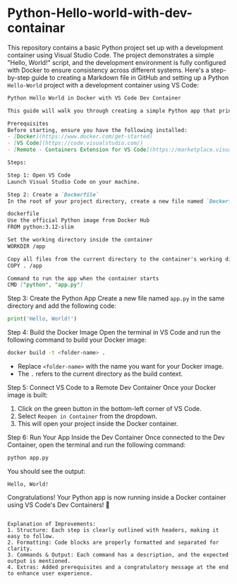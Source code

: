 # Python-Hello-world-with-dev-containar
This repository contains a basic Python project set up with a development container using Visual Studio Code. The project demonstrates a simple "Hello, World!" script, and the development environment is fully configured with Docker to ensure consistency across different systems.
Here's a step-by-step guide to creating a Markdown file in GitHub and setting up a Python `Hello-World` project with a development container using VS Code:

```markdown
Python Hello World in Docker with VS Code Dev Container

This guide will walk you through creating a simple Python app that prints "Hello, World!" using Docker and VS Code Dev Containers.

Prerequisites
Before starting, ensure you have the following installed:
- [Docker](https://www.docker.com/get-started)
- [VS Code](https://code.visualstudio.com/)
- [Remote - Containers Extension for VS Code](https://marketplace.visualstudio.com/items?itemName=ms-vscode-remote.remote-containers)

Steps:

Step 1: Open VS Code
Launch Visual Studio Code on your machine.

Step 2: Create a `Dockerfile`
In the root of your project directory, create a new file named `Dockerfile` and add the following code:

dockerfile
Use the official Python image from Docker Hub
FROM python:3.12-slim

Set the working directory inside the container
WORKDIR /app

Copy all files from the current directory to the container's working directory
COPY . /app

Command to run the app when the container starts
CMD ["python", "app.py"]
```

Step 3: Create the Python App
Create a new file named `app.py` in the same directory and add the following code:

```python
print('Hello, World!')
```

Step 4: Build the Docker Image
Open the terminal in VS Code and run the following command to build your Docker image:

```bash
docker build -t <folder-name> .
```

- Replace `<folder-name>` with the name you want for your Docker image.
- The `.` refers to the current directory as the build context.

Step 5: Connect VS Code to a Remote Dev Container
Once your Docker image is built:
1. Click on the green button in the bottom-left corner of VS Code.
2. Select `Reopen in Container` from the dropdown.
3. This will open your project inside the Docker container.

Step 6: Run Your App Inside the Dev Container
Once connected to the Dev Container, open the terminal and run the following command:

```bash
python app.py
```

You should see the output:

```
Hello, World!
```
Congratulations!
Your Python app is now running inside a Docker container using VS Code's Dev Containers! 🎉
```

Explanation of Improvements:
1. Structure: Each step is clearly outlined with headers, making it easy to follow.
2. Formatting: Code blocks are properly formatted and separated for clarity.
3. Commands & Output: Each command has a description, and the expected output is mentioned.
4. Extras: Added prerequisites and a congratulatory message at the end to enhance user experience.
